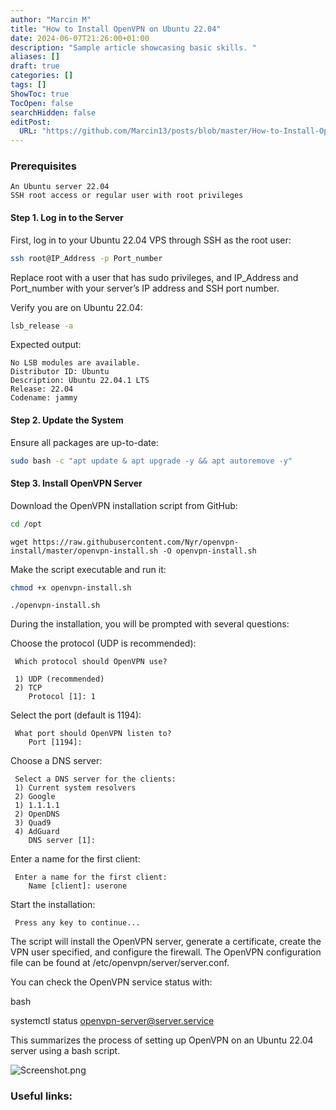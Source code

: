 ```yaml
---
author: "Marcin M"
title: "How to Install OpenVPN on Ubuntu 22.04"
date: 2024-06-07T21:26:00+01:00
description: "Sample article showcasing basic skills. "
aliases: []
draft: true
categories: []
tags: []
ShowToc: true
TocOpen: false
searchHidden: false
editPost:
  URL: "https://github.com/Marcin13/posts/blob/master/How-to-Install-OpenVPN-on-Ubuntu-22.04.md"
---
```

### Prerequisites

    An Ubuntu server 22.04
    SSH root access or regular user with root privileges

#### Step 1. Log in to the Server

First, log in to your Ubuntu 22.04 VPS through SSH as the root user:

```bash 
ssh root@IP_Address -p Port_number
```

Replace root with a user that has sudo privileges, and IP_Address and Port_number with your server’s IP address and SSH port number.

Verify you are on Ubuntu 22.04:

```bash 
lsb_release -a 
```

Expected output:


    No LSB modules are available.
    Distributor ID: Ubuntu
    Description: Ubuntu 22.04.1 LTS
    Release: 22.04
    Codename: jammy

#### Step 2. Update the System

Ensure all packages are up-to-date:

```bash
sudo bash -c "apt update & apt upgrade -y && apt autoremove -y"
```
#### Step 3. Install OpenVPN Server

Download the OpenVPN installation script from GitHub:

```bash 
cd /opt
```
```shell
wget https://raw.githubusercontent.com/Nyr/openvpn-install/master/openvpn-install.sh -O openvpn-install.sh
```

Make the script executable and run it:

```bash 
chmod +x openvpn-install.sh
```
```shell
./openvpn-install.sh
```

During the installation, you will be prompted with several questions:

Choose the protocol (UDP is recommended):

     Which protocol should OpenVPN use?

     1) UDP (recommended)
     2) TCP
        Protocol [1]: 1

Select the port (default is 1194):

     What port should OpenVPN listen to?
        Port [1194]:

Choose a DNS server:

     Select a DNS server for the clients:
     1) Current system resolvers
     2) Google
     1) 1.1.1.1
     2) OpenDNS
     3) Quad9
     4) AdGuard
        DNS server [1]:

Enter a name for the first client:

     Enter a name for the first client:
        Name [client]: userone

Start the installation:

     Press any key to continue...

The script will install the OpenVPN server, generate a certificate, create the VPN user specified, and configure the firewall. The OpenVPN configuration file can be found at /etc/openvpn/server/server.conf.

You can check the OpenVPN service status with:

bash

systemctl status openvpn-server@server.service

This summarizes the process of setting up OpenVPN on an Ubuntu 22.04 server using a bash script.






![Screenshot.png](http://marcinmitruk.link/img/How-to-Install-OpenVPN-on-Ubuntu-22.04/Screenshot1.png)






### Useful links:

